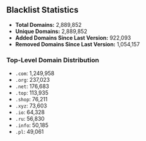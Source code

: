 ## Blacklist Statistics

- **Total Domains:** 2,889,852
- **Unique Domains:** 2,889,852
- **Added Domains Since Last Version:** 922,093
- **Removed Domains Since Last Version:** 1,054,157

### Top-Level Domain Distribution

-  `.com`: 1,249,958
-  `.org`: 237,023
-  `.net`: 176,683
-  `.top`: 113,935
-  `.shop`: 76,211
-  `.xyz`: 73,603
-  `.io`: 64,328
-  `.ru`: 56,830
-  `.info`: 50,185
-  `.pl`: 49,061
